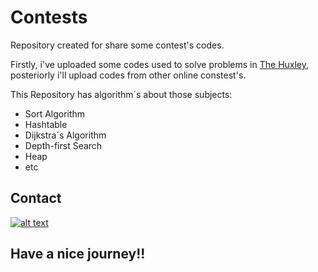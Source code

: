 # Contests
Repository created for share some contest's codes. 

Firstly, i've uploaded some codes used to solve problems in [The Huxley](https://www.thehuxley.com/), posteriorly i'll 
upload codes from other online constest's.


This Repository has algorithm´s about those subjects:

* Sort Algorithm
* Hashtable
* Dijkstra´s Algorithm
* Depth-first Search
* Heap
* etc




## Contact
[![alt text](https://static1.squarespace.com/static/55d24797e4b0e20eb50df35b/t/59f0c9baf6576e4d1a72c40b/1508952685331/linkedin.jpg "Linkedin")](https://www.linkedin.com/in/wilkinson-maciel-a5679aa4/)

## Have a nice journey!!

